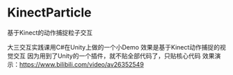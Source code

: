 # KinectParticle
基于Kinect的动作捕捉粒子交互

大三交互实践课用C#在Unity上做的一个小Demo
效果是基于Kinect动作捕捉的视觉交互
因为用到了Unity的一个插件，就不贴全部代码了，只贴核心代码
效果演示：https://www.bilibili.com/video/av26352549
